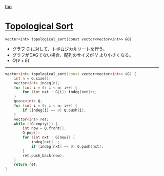 [top](../lib.md)

# [Topological Sort](./topo.cpp)

`vector<int> topological_sort(const vector<vector<int>> &G)`
- グラフ $G$ に対して、トポロジカルソートを行う。
- グラフがDAGでない場合、配列のサイズが $V$ より小さくなる。
- $O(V + E)$

---

```cpp
vector<int> topological_sort(const vector<vector<int>> &G) {
    int n = G.size();
    vector<int> indeg(n);
    for (int i = 0; i < n; i++) {
        for (int nxt : G[i]) indeg[nxt]++;
    }
    queue<int> Q;
    for (int i = 0; i < n; i++) {
        if (indeg[i] == 0) Q.push(i);
    }
    vector<int> ret;
    while (!Q.empty()) {
        int now = Q.front();
        Q.pop();
        for (int nxt : G[now]) {
            indeg[nxt]--;
            if (indeg[nxt] == 0) Q.push(nxt);
        }
        ret.push_back(now);
    }
    return ret;
}

```